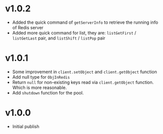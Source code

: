 # v1.0.2

- Added the quick command of `getServerInfo` to retrieve the running info of Redis server
- Added more quick command for list, they are: `listGetFirst` / `listGetLast` pair, and `listShift` / `listPop` pair

# v1.0.1

- Some improvement in `client.setObject` and `client.getObject` function
- Add null type for `ObjInRedis`
- Return `null` for non-existing keys read via `client.getObject` function. Which is more reasonable.
- Add `shutdown` function for the pool.

# v1.0.0

- Initial publish